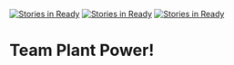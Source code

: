 [![Stories in Ready](https://badge.waffle.io/Alexander1994/Team-Plant-Power.png?label=ready&title=Ready)](https://waffle.io/Alexander1994/Team-Plant-Power?utm_source=badge)
[![Stories in Ready](https://badge.waffle.io/Alexander1994/Team-Plant-Power.png?label=ready&title=Ready)](https://waffle.io/Alexander1994/Team-Plant-Power?utm_source=badge)
[![Stories in Ready](https://badge.waffle.io/Alexander1994/Team-Plant-Power.png?label=ready&title=Ready)](https://waffle.io/Alexander1994/Team-Plant-Power?utm_source=badge)
# Team Plant Power!